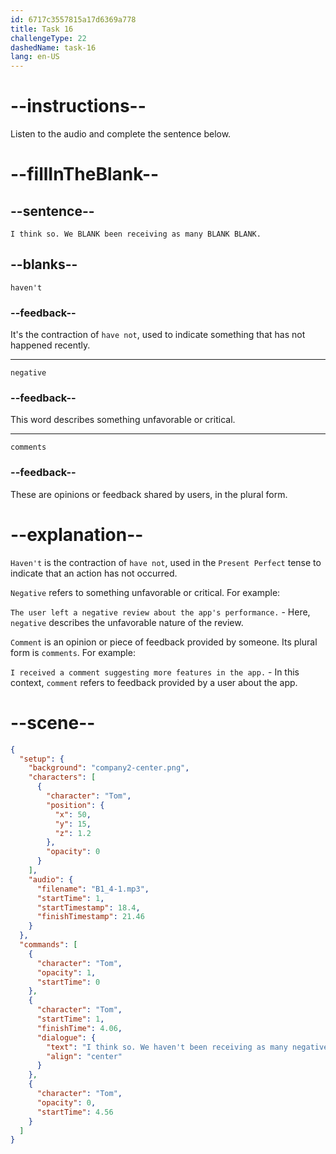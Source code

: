 ```yaml
---
id: 6717c3557815a17d6369a778
title: Task 16
challengeType: 22
dashedName: task-16
lang: en-US
---
```


<!-- (audio) Tom: I think so. We haven't been receiving as many negative comments. -->

# --instructions--

Listen to the audio and complete the sentence below.

# --fillInTheBlank--

## --sentence--

`I think so. We BLANK been receiving as many BLANK BLANK.`

## --blanks--

`haven't`

### --feedback--

It's the contraction of `have not`, used to indicate something that has not happened recently.

---

`negative`

### --feedback--

This word describes something unfavorable or critical.

---

`comments`

### --feedback--

These are opinions or feedback shared by users, in the plural form.

# --explanation--

`Haven't` is the contraction of `have not`, used in the `Present Perfect` tense to indicate that an action has not occurred.

`Negative` refers to something unfavorable or critical. For example:

`The user left a negative review about the app's performance.` - Here, `negative` describes the unfavorable nature of the review.

`Comment` is an opinion or piece of feedback provided by someone. Its plural form is `comments`. For example:

`I received a comment suggesting more features in the app.` - In this context, `comment` refers to feedback provided by a user about the app.

# --scene--

```json
{
  "setup": {
    "background": "company2-center.png",
    "characters": [
      {
        "character": "Tom",
        "position": {
          "x": 50,
          "y": 15,
          "z": 1.2
        },
        "opacity": 0
      }
    ],
    "audio": {
      "filename": "B1_4-1.mp3",
      "startTime": 1,
      "startTimestamp": 18.4,
      "finishTimestamp": 21.46
    }
  },
  "commands": [
    {
      "character": "Tom",
      "opacity": 1,
      "startTime": 0
    },
    {
      "character": "Tom",
      "startTime": 1,
      "finishTime": 4.06,
      "dialogue": {
        "text": "I think so. We haven't been receiving as many negative comments.",
        "align": "center"
      }
    },
    {
      "character": "Tom",
      "opacity": 0,
      "startTime": 4.56
    }
  ]
}
```
